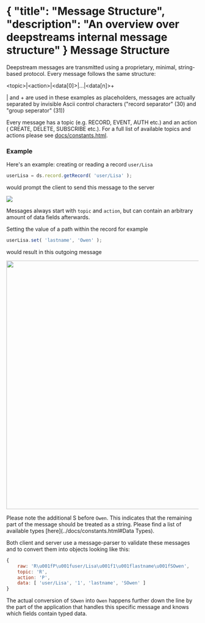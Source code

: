 {
	"title": "Message Structure",
	"description": "An overview over deepstreams internal message structure"
}
Message Structure
========================================
Deepstream messages are transmitted using a proprietary, minimal, string-based protocol. Every message follows the same structure:

<div class="message-structure">
&lt;topic&gt;|&lt;action&gt;|&lt;data[0]&gt;|...|&lt;data[n]&gt;+
</div>

| and + are used in these examples as placeholders, messages are actually separated by invisible Ascii control characters ("record separator" (30) and "group seperator" (31))

Every message has a topic (e.g. RECORD, EVENT, AUTH etc.) and an action ( CREATE, DELETE, SUBSCRIBE etc.). For a full list of available topics and actions please see [docs/constants.html](../docs/constants.html).


### Example
Here's an example: creating or reading a record `user/Lisa`

```javascript
userLisa = ds.record.getRecord( 'user/Lisa' );
```

would prompt the client to send this message to the server

<img src="../assets/images/message-structure-record-create.png" />

Messages always start with `topic` and `action`, but can contain an arbitrary amount of data fields afterwards.

Setting the value of a path within the record for example

```javascript
userLisa.set( 'lastname', 'Owen' );
```

would result in this outgoing message

<img src="../assets/images/message-structure-record-patch.png" width="650"/>

Please note the additional S before `Owen`. This indicates that the remaining part of the message should be treated as a string. Please find a list of available types [here](../docs/constants.html#Data Types).

Both client and server use a message-parser to validate these messages and to convert them into objects looking like this:

```javascript
{
	raw: 'R\u001fP\u001fuser/Lisa\u001f1\u001flastname\u001fSOwen',
	topic: 'R',
	action: 'P',
	data: [ 'user/Lisa', '1', 'lastname', 'SOwen' ]
}
```

The actual conversion of `SOwen` into `Owen` happens further down the line by the part of the application that handles this specific message and knows which fields contain typed data.